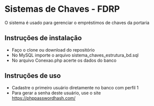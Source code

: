 # Sistemas de Chaves - FDRP

O sistema é usado para gerenciar o empréstimos de chaves da portaria

## Instruções de instalação
- Faço o clone ou download do repositório
- No MySQL importe o arquivo sistema_chaves_estrutura_bd.sql
- No arquivo Conexao.php acerte os dados do banco

## Instruções de uso
- Cadastre o primeiro usuário diretamente no banco com perfil 1
- Para gerar a senha deste usuário, use o site https://phppasswordhash.com/
